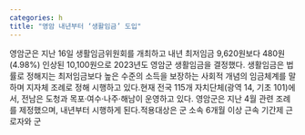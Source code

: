 ```yaml
---
categories: h
title: "영암 내년부터 ‘생활임금’ 도입"
---
```

영암군은 지난 16일 생활임금위원회를 개최하고 내년 최저임금 9,620원보다 480원(4.98%) 인상된 10,100원으로 2023년도 영암군 생활임금을 결정했다. 생활임금은 법률로 정해지는 최저임금보다 높은 수준의 소득을 보장하는 사회적 개념의 임금체계를 말하며 지자체 조례로 정해 시행하고 있다.현재 전국 115개 자치단체(광역 14, 기초 101)에서, 전남은 도청과 목포·여수·나주·해남이 운영하고 있다. 영암군은 지난 4월 관련 조례를 제정했으며, 내년부터 시행하게 된다.적용대상은 군 소속 6개월 이상 근속 기간제 근로자와 군